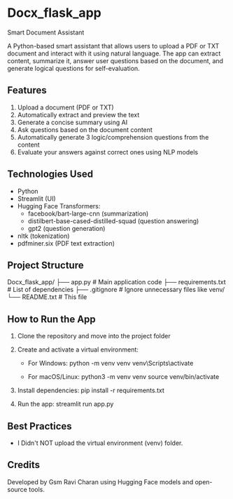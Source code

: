 Docx_flask_app
==============

Smart Document Assistant

A Python-based smart assistant that allows users to upload a PDF or TXT document and interact with it using natural language. The app can extract content, summarize it, answer user questions based on the document, and generate logical questions for self-evaluation.

Features
--------

1. Upload a document (PDF or TXT)
2. Automatically extract and preview the text
3. Generate a concise summary using AI
4. Ask questions based on the document content
5. Automatically generate 3 logic/comprehension questions from the content
6. Evaluate your answers against correct ones using NLP models

Technologies Used
-----------------

- Python
- Streamlit (UI)
- Hugging Face Transformers:
  - facebook/bart-large-cnn (summarization)
  - distilbert-base-cased-distilled-squad (question answering)
  - gpt2 (question generation)
- nltk (tokenization)
- pdfminer.six (PDF text extraction)

Project Structure
-----------------

Docx_flask_app/
├── app.py              # Main application code
├── requirements.txt    # List of dependencies
├── .gitignore          # Ignore unnecessary files like venv/
└── README.txt          # This file

How to Run the App
------------------

1. Clone the repository and move into the project folder

2. Create and activate a virtual environment:
   - For Windows:
     python -m venv venv
     venv\Scripts\activate

   - For macOS/Linux:
     python3 -m venv venv
     source venv/bin/activate

3. Install dependencies:
   pip install -r requirements.txt

4. Run the app:
   streamlit run app.py

Best Practices
--------------

- I Didn't NOT upload the virtual environment (venv) folder.


Credits
-------

Developed by Gsm Ravi Charan using Hugging Face models and open-source tools.
